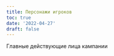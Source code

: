 ```yaml
---
title: Персонажи игроков
toc: true
date: '2022-04-27'
draft: false
---
```


Главные действующие лица кампании
